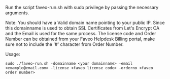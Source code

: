 Run the script faveo-run.sh with sudo privilege by passing the necessary arguments.

Note: You should have a Valid domain name pointing to your public IP. Since this domainname is used to obtain SSL Certificates from Let's Encrypt CA and the Email is used for the same process.
      The license code and Order Number can be obtained from your Faveo Helpdesk Billing portal, make sure not to include the '#' character from Order Number. 

Usage:

	sudo ./faveo-run.sh -domainname <your domainname> -email <example@email.com> -license <faveo license code> -orderno <faveo order number>

